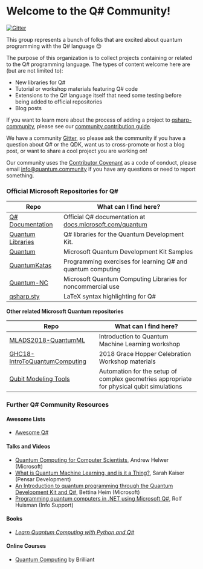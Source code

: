 # Welcome to the Q# Community!

[![Gitter](https://badges.gitter.im/qsharp-community/community.svg)](https://gitter.im/qsharp-community/community?utm_source=badge&utm_medium=badge&utm_campaign=pr-badge)

This group represents a bunch of folks that are excited about quantum programming with the Q# language 😊

The purpose of this organization is to collect projects containing or related to the Q# programming language.
The types of content welcome here are (but are not limited to):

- New libraries for Q#
- Tutorial or workshop materials featuring Q# code
- Extensions to the Q# language itself that need some testing before being added to official repositories
- Blog posts

If you want to learn more about the process of adding a project to [qsharp-community](https://qsharp.community), please see our [community contribution guide](./_pages/CONTRIBUTING.md).

We have a community [Gitter](https://gitter.im/qsharp-community/community?utm_source=share-link&utm_medium=link&utm_campaign=share-link), so please ask the community if you have a question about Q# or the QDK, want us to cross-promote or host a blog post, or want to share a cool project you are working on!

Our community uses the [Contributor Covenant](https://www.contributor-covenant.org/) as a code of conduct, please email [info@quantum.community](mailto:info@quantum.community) if you have any questions or need to report something.


### Official Microsoft Repositories for Q#

| Repo | What can I find here? |
| --- | --- |
| [Q# Documentation](https://github.com/microsoftdocs/quantum-docs-pr) | Official Q# documentation at [docs.microsoft.com/quantum](https://docs.microsoft.com/quantum) |
| [Quantum Libraries](https://github.com/Microsoft/QuantumLibraries)   | Q# libraries for the Quantum Development Kit.                                                 |
| [Quantum](https://github.com/Microsoft/Quantum)                      | Microsoft Quantum Development Kit Samples                                                     |
| [QuantumKatas](https://github.com/Microsoft/QuantumKatas)            | Programming exercises for learning Q# and quantum computing                                   |
| [Quantum-NC](https://github.com/Microsoft/Quantum-NC)                | Microsoft Quantum Computing Libraries for noncommercial use                                   |
| [qsharp.sty](https://github.com/msr-quarc/qsharp.sty/)               | LaTeX syntax highlighting for Q#

**Other related Microsoft Quantum repositories**

| Repo | What can I find here? |
| --- | --- |
| [MLADS2018-QuantumML](https://github.com/microsoft/MLADS2018-QuantumML)                     | Introduction to Quantum Machine Learning workshop                                         |
| [GHC18-IntroToQuantumComputing](https://github.com/microsoft/GHC18-IntroToQuantumComputing) | 2018 Grace Hopper Celebration Workshop materials                                          |
| [Qubit Modeling Tools](https://github.com/microsoft/qmt)                                    | Automation for the setup of complex geometries appropriate for physical qubit simulations |

### Further Q# Community Resources

#### Awesome Lists
- [Awesome Q#](https://project-awesome.org/ebraminio/awesome-qsharp)

#### Talks and Videos
- [Quantum Computing for Computer Scientists](https://speakerdeck.com/ahelwer/quantum-computing-for-computer-scientists), Andrew Helwer (Microsoft)
- [What is Quantum Machine Learning, and is it a Thing?](https://www.sckaiser.com/research/talks/ml4all_2019/), Sarah Kaiser (Pensar Development)
- [An Introduction to quantum programming through the Quantum Development Kit and Q#](https://www.youtube.com/watch?v=AjBLsrGgEkY), Bettina Heim (Microsoft)
- [Programming quantum computers in .NET using Microsoft Q#](https://www.youtube.com/watch?v=qOg6weW-IDo), Rolf Huisman (Info Support)

#### Books
- [_Learn Quantum Computing with Python and Q#_](https://www.manning.com/books/learn-quantum-computing-with-python-and-q-sharp)

#### Online Courses
- [Quantum Computing](https://brilliant.org/courses/quantum-computing/) by Brilliant
